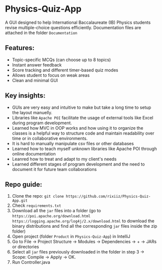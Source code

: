 # Physics-Quiz-App
A GUI designed to help International Baccalaureate (IB) Physics students revise multiple-choice questions efficiently.
Documentation files are attached in the folder `Documentation`

## Features:
- Topic-specific MCQs (can choose up to 8 topics)
- Instant answer feedback
- Score tracking and different timer-based quiz modes
- Allows student to focus on weak areas
- Clean and minimal GUI

## Key insights:
- GUIs are very easy and intuitive to make but take a long time to setup the layout manuelly.
- Libraries like `Apache POI` facilitate the usage of external tools like Excel during program development.
- Learned how MVC in OOP works and how using it to organize the classes is a helpful way to structure code and maintain readability over time or in collaborative environments.
- It is hard to manually manipulate csv files or other databases
- Learned how to teach myself unknown libraries like Apache POI through online documentation
- Leanred how to treat and adapt to my client's needs
- Learned different stages of program development and the need to document it for future team collaborations

## Repo guide:
1. Clone the repo: `git clone https://github.com/rixiiz/Physics-Quiz-App.git`
2. Check `requirements.txt`
3. Download all the `jar` files into a folder (go to `https://poi.apache.org/download.html` `https://logging.apache.org/log4j/2.x/download.html` to download the binary distributions and find all the corresponding `jar` files inside the zip folder)
4. Open project (folder `Product` in `Physics-Quiz-App`) in IntelliJ
5. Go to File → Project Structure → Modules → Dependencies → + → JARs or directories
6. Select all `jar` files previously downloaded in the folder in step 3 → Scope: Compile → Apply → OK.
7. Run Controller.java
